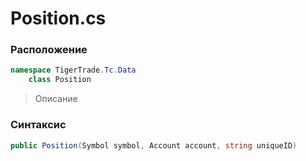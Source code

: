 
# Position.cs
### Расположение
```csharp
namespace TigerTrade.Tc.Data  
    class Position
```

> Описание

### Синтаксис
```csharp
public Position(Symbol symbol, Account account, string uniqueID)
```
